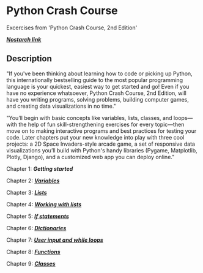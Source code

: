 # Python Crash Course

Excercises from 'Python Crash Course, 2nd Edition' 

***<a href="https://nostarch.com/pythoncrashcourse2e" title="Python Crash Course, 2nd edition">Nostarch link</a>***

## Description

"If you've been thinking about learning how to code or picking up Python, this internationally bestselling guide to the most popular programming language is your quickest, easiest way to get started and go! Even if you have no experience whatsoever, Python Crash Course, 2nd Edition, will have you writing programs, solving problems, building computer games, and creating data visualizations in no time."

"You’ll begin with basic concepts like variables, lists, classes, and loops—with the help of fun skill-strengthening exercises for every topic—then move on to making interactive programs and best practices for testing your code. Later chapters put your new knowledge into play with three cool projects: a 2D Space Invaders-style arcade game, a set of responsive data visualizations you’ll build with Python's handy libraries (Pygame, Matplotlib, Plotly, Django), and a customized web app you can deploy online."

Chapter 1: ***Getting started***

Chapter 2: ***[Variables](chapter2_variables)***

Chapter 3: ***[Lists](chapter3_lists)***

Chapter 4: ***[Working with lists](chapter4_working_with_lists)***

Chapter 5: ***[If statements](chapter5_if_statements)***

Chapter 6: ***[Dictionaries](chapter6_dictionaries)***

Chapter 7: ***[User input and while loops](chapter7_userinput_and_while_loops)***

Chapter 8: ***[Functions](chapter8_functions)***

Chapter 9: ***[Classes](chapter9_classes)***

